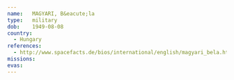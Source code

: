 ```yaml
---
name:	MAGYARI, B&eacute;la
type:	military
dob:	1949-08-08
country:
  - Hungary
references:
  - http://www.spacefacts.de/bios/international/english/magyari_bela.htm
missions:
evas:
---
```

